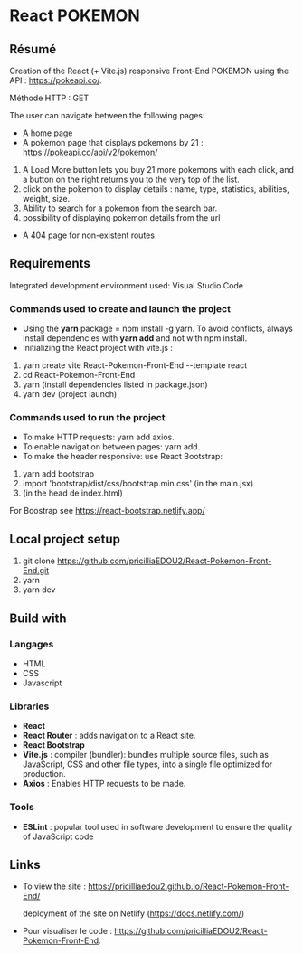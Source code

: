 # React POKEMON

## Résumé

Creation of the React (+ Vite.js) responsive Front-End POKEMON using the API : https://pokeapi.co/.

Méthode HTTP : GET

The user can navigate between the following pages:

- A home page
- A pokemon page that displays pokemons by 21 : https://pokeapi.co/api/v2/pokemon/

1. A Load More button lets you buy 21 more pokemons with each click, and a button on the right returns you to the very top of the list.
2. click on the pokemon to display details : name, type, statistics, abilities, weight, size.
3. Ability to search for a pokemon from the search bar.
4. possibility of displaying pokemon details from the url

- A 404 page for non-existent routes

## Requirements

Integrated development environment used: Visual Studio Code

### Commands used to create and launch the project

- Using the **yarn** package = npm install -g yarn. To avoid conflicts, always install dependencies with **yarn add** and not with npm install.
- Initializing the React project with vite.js :

1. yarn create vite React-Pokemon-Front-End --template react
2. cd React-Pokemon-Front-End
3. yarn (install dependencies listed in package.json)
4. yarn dev (project launch)

### Commands used to run the project

- To make HTTP requests: yarn add axios.
- To enable navigation between pages: yarn add.
- To make the header responsive: use React Bootstrap:

1. yarn add bootstrap
2. import 'bootstrap/dist/css/bootstrap.min.css' (in the main.jsx)
3. <link
     rel="stylesheet"
     href="https://cdn.jsdelivr.net/npm/bootstrap@5.3.2/dist/css/bootstrap.min.css"
     integrity="sha384-T3c6CoIi6uLrA9TneNEoa7RxnatzjcDSCmG1MXxSR1GAsXEV/Dwwykc2MPK8M2HN"
     crossorigin="anonymous"
   /> (in the head de index.html)

For Boostrap see https://react-bootstrap.netlify.app/

## Local project setup

1. git clone https://github.com/pricilliaEDOU2/React-Pokemon-Front-End.git
2. yarn
3. yarn dev

## Build with

### Langages

- HTML
- CSS
- Javascript

### Libraries

- **React**
- **React Router** : adds navigation to a React site.
- **React Bootstrap**
- **Vite.js** : compiler (bundler): bundles multiple source files, such as JavaScript, CSS and other file types, into a single file optimized for production.
- **Axios** : Enables HTTP requests to be made.

### Tools

- **ESLint** : popular tool used in software development to ensure the quality of JavaScript code

## Links

- To view the site : https://pricilliaedou2.github.io/React-Pokemon-Front-End/

  deployment of the site on Netlify (https://docs.netlify.com/)

- Pour visualiser le code : https://github.com/pricilliaEDOU2/React-Pokemon-Front-End.
